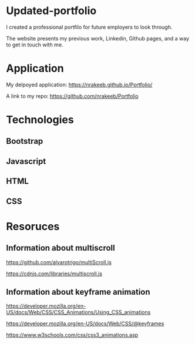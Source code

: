 # Updated-portfolio

I created a professional portfilo for future employers to look through. 

The website presents my previous work, Linkedin, Github pages, and a way to get in touch with me.



# Application

My delpoyed application: https://nrakeeb.github.io/Portfolio/

A link to my repo: https://github.com/nrakeeb/Portfolio



# Technologies

## Bootstrap
## Javascript
## HTML
## CSS




# Resoruces

## Information about multiscroll

https://github.com/alvarotrigo/multiScroll.js

https://cdnjs.com/libraries/multiscroll.js


## Information about keyframe animation

https://developer.mozilla.org/en-US/docs/Web/CSS/CSS_Animations/Using_CSS_animations

https://developer.mozilla.org/en-US/docs/Web/CSS/@keyframes

https://www.w3schools.com/css/css3_animations.asp
